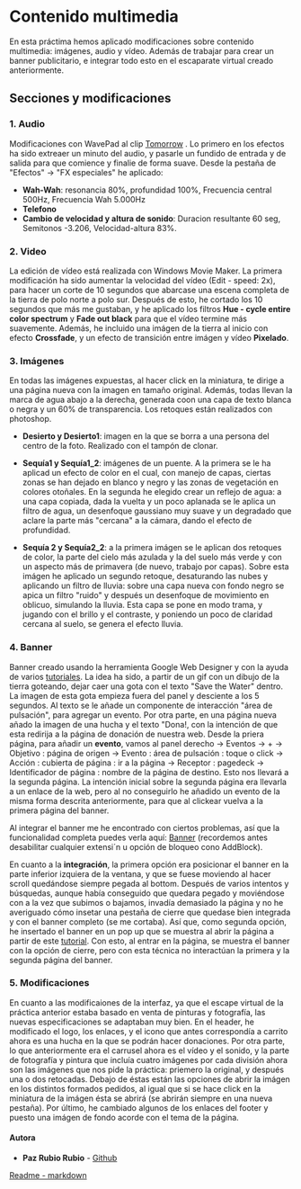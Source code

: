 
# Contenido multimedia

En esta práctima hemos aplicado modificaciones sobre contenido multimedia: imágenes, audio y vídeo. Además de trabajar para crear un banner publicitario, e integrar todo esto en el escaparate virtual creado anteriormente.


## Secciones y modificaciones

### 1. Audio
Modificaciones con WavePad al clip [Tomorrow](https://www.bensound.com/royalty-free-music/track/tomorrow)
. Lo primero en los efectos ha sido extreaer un minuto del audio, y pasarle un fundido de entrada y de salida para que comience y finalie de forma suave. Desde la pestaña de "Efectos" -> "FX especiales" he aplicado:
+ **Wah-Wah**: resonancia 80%, profundidad 100%, Frecuencia central 500Hz, Frecuencia Wah 5.000Hz
+ **Telefono**
+ **Cambio de velocidad y altura de sonido**: Duracion resultante 60 seg, Semitonos -3.206, Velocidad-altura 83%.

### 2. Video
La edición de vídeo está realizada con Windows Movie Maker. La primera modificación ha sido aumentar la velocidad del vídeo (Edit - speed: 2x), para hacer un corte de 10 segundos que abarcase una escena completa de la tierra de polo norte a polo sur. Después de esto, he cortado los 10 segundos que más me gustaban, y he aplicado los filtros **Hue - cycle entire color spectrum** y **Fade out black** para que el vídeo termine más suavemente. Además, he incluido una imágen de la tierra al inicio con efecto **Crossfade**, y un efecto de transición entre imágen y vídeo **Pixelado**.

### 3. Imágenes
En todas las imágenes expuestas, al hacer click en la miniatura, te dirige a una página nueva con la imagen en tamaño original. Además, todas llevan la marca de agua abajo a la derecha, generada coon una capa de texto blanca o negra y un 60% de transparencia. Los retoques están realizados con photoshop.

+ **Desierto y Desierto1**: imagen en la que se borra a una persona del centro de la foto. Realizado con el tampón de clonar.

+ **Sequía1 y Sequía1_2**: imágenes de un puente. A la primera se le ha aplicad un efecto de color en el cual, con manejo de capas, ciertas zonas se han dejado en blanco y negro y las zonas de vegetación en colores otoñales. En la segunda he elegido crear un reflejo de agua: a una capa copiada, dada la vuelta y un poco aplanada se le aplica un filtro de agua, un desenfoque gaussiano muy suave y un degradado que aclare la parte más "cercana" a la cámara, dando el efecto de profundidad.

+ **Sequía 2 y Sequía2_2**: a la primera imágen se le aplican dos retoques de color, la parte del cielo más azulada y la del suelo más verde y con un aspecto más de primavera (de nuevo, trabajo por capas). Sobre esta imágen he aplicado un segundo retoque, desaturando las nubes y aplicando un filtro de lluvia: sobre una capa nueva con fondo negro se apica un filtro "ruido" y después un desenfoque de movimiento en oblicuo, simulando la lluvia. Esta capa se pone en modo trama, y jugando con el brillo y el contraste, y poniendo un poco de claridad cercana al suelo, se genera el efecto lluvia.

### 4. Banner
Banner creado usando la herramienta Google Web Designer y con la ayuda de varios [tutoriales](https://www.youtube.com/results?search_query=google+web+designer+banner). 
La idea ha sido, a partir de un gif con un dibujo de la tierra goteando, dejar caer una gota con el texto "Save the Water" dentro. La imagen de esta gota empieza fuera del panel y desciente a los 5 segundos. Al texto se le añade un componente de interacción "área de pulsación", para agregar un evento. Por otra parte, en una página nueva añado la imagen de una hucha y el texto "Dona!, con la intención de que esta redirija a la página de donación de nuestra web.
Desde la priera página, para añadir un **evento**, vamos al panel derecho -> Eventos -> + -> Objetivo : página de origen -> Evento : área de pulsación : toque o click -> Acción : cubierta de página : ir a la página -> Receptor : pagedeck -> Identificador de página : nombre de la página de destino. Esto nos llevará a la segunda página.
La intención inicial sobre la segunda página era llevarla a un enlace de la web, pero al no conseguirlo he añadido un evento de la misma forma descrita anteriormente, para que al clickear vuelva a la primera página del banner.

Al integrar el banner me he encontrado con ciertos problemas, así que la funcionalidad completa puedes verla aquí: [Banner](https://lexahunter.github.io/multimedia/banner/banner/banner.html) (recordemos antes desabilitar cualquier extensi´n u opción de bloqueo cono AddBlock).

En cuanto a la **integración**, la primera opción era posicionar el banner en la parte inferior izquiera de la ventana, y que se fuese moviendo al hacer scroll quedándose siempre pegada al bottom. Después de varios intentos y búsquedas, aunque había conseguido que quedara pegado y moviéndose con a la vez que subimos o bajamos, invadía demasiado la página y no he averiguado cómo insetar una pestaña de cierre que quedase bien integrada y con el banner completo (se me cortaba). Así que, como segunda opción, he insertado el banner en un pop up que se muestra al abrir la página a partir de este [tutorial](http://soyfrontend.com/crear-ventana-modal-con-solo-css/). Con esto, al entrar en la página, se muestra el banner con la opción de cierre, pero con esta técnica no interactúan la primera y la segunda página del banner. 

### 5. Modificaciones
En cuanto a las modificaiones de la interfaz, ya que el escape virtual de la práctica anterior estaba basado en venta de pinturas y fotografía, las nuevas especificaciones se adaptaban muy bien. En el header, he modificado el logo, los enlaces, y el icono que antes correspondía a carrito ahora es una hucha en la que se podrán hacer donaciones. Por otra parte, lo que anteriormente era el carrusel ahora es el vídeo y el sonido, y la parte de fotografía y pintura que incluía cuatro imágenes por cada división ahora son las imágenes que nos pide la práctica: priemero la original, y después una o dos retocadas. Debajo de éstas están las opciones de abrir la imágen en los distintos formados pedidos, al igual que si se hace click en la miniatura de la imágen ésta se abrirá (se abrirán siempre en una nueva pestaña). Por último, he cambiado algunos de los enlaces del footer y puesto una imágen de fondo acorde con el tema de la página.


#### Autora

* **Paz Rubio Rubio** - [Github](https://github.com/LexaHunter)

[Readme - markdown](https://github.com/adam-p/markdown-here/wiki/Markdown-Cheatsheet)
